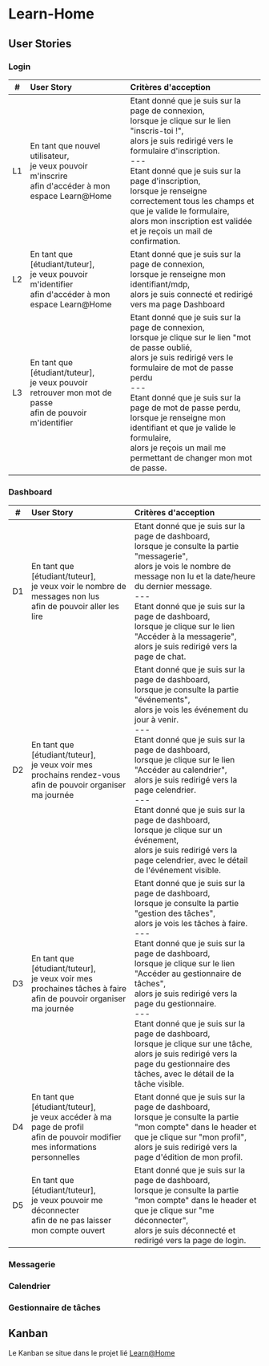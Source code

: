 # Learn-Home

## User Stories

### Login

| # | User Story | Critères d'acception |
|--|:----------|:----------|
| L1 | En tant que nouvel utilisateur, <br />je veux pouvoir m'inscrire <br />afin d'accéder à mon espace Learn@Home | Etant donné que je suis sur la page de connexion, <br />lorsque je clique sur le lien "inscris-toi !", <br />alors je suis redirigé vers le formulaire d'inscription.<br />---<br />Etant donné que je suis sur la page d'inscription, <br />lorsque je renseigne correctement tous les champs et que je valide le formulaire, <br />alors mon inscription est validée et je reçois un mail de confirmation. |
| L2 | En tant que [étudiant/tuteur], <br />je veux pouvoir m'identifier <br />afin d'accéder à mon espace Learn@Home | Etant donné que je suis sur la page de connexion, <br />lorsque je renseigne mon identifiant/mdp, <br />alors je suis connecté et redirigé vers ma page Dashboard |
| L3 | En tant que [étudiant/tuteur], <br />je veux pouvoir retrouver mon mot de passe <br />afin de pouvoir m'identifier | Etant donné que je suis sur la page de connexion, <br />lorsque je clique sur le lien "mot de passe oublié, <br />alors je suis redirigé vers le formulaire de mot de passe perdu<br />---<br />Etant donné que je suis sur la page de mot de passe perdu, <br />lorsque je renseigne mon identifiant et que je valide le formulaire, <br />alors je reçois un mail me permettant de changer mon mot de passe. |

### Dashboard
| # | User Story | Critères d'acception |
|--|:----------|:----------|
| D1 | En tant que [étudiant/tuteur], <br />je veux voir le nombre de messages non lus <br />afin de pouvoir aller les lire | Etant donné que je suis sur la page de dashboard, <br />lorsque je consulte la partie "messagerie", <br />alors je vois le nombre de message non lu et la date/heure du dernier message.<br />---<br />Etant donné que je suis sur la page de dashboard, <br />lorsque je clique sur le lien "Accéder à la messagerie", <br />alors je suis redirigé vers la page de chat. |
| D2 | En tant que [étudiant/tuteur], <br />je veux voir mes prochains rendez-vous <br />afin de pouvoir organiser ma journée | Etant donné que je suis sur la page de dashboard, <br />lorsque je consulte la partie "événements", <br />alors je vois les événement du jour à venir.<br />---<br />Etant donné que je suis sur la page de dashboard, <br />lorsque je clique sur le lien "Accéder au calendrier", <br />alors je suis redirigé vers la page celendrier.<br />---<br />Etant donné que je suis sur la page de dashboard, <br />lorsque je clique sur un événement, <br />alors je suis redirigé vers la page celendrier, avec le détail de l'événement visible. |
| D3 | En tant que [étudiant/tuteur], <br />je veux voir mes prochaines tâches à faire <br />afin de pouvoir organiser ma journée | Etant donné que je suis sur la page de dashboard, <br />lorsque je consulte la partie "gestion des tâches", <br />alors je vois les tâches à faire.<br />---<br />Etant donné que je suis sur la page de dashboard, <br />lorsque je clique sur le lien "Accéder au gestionnaire de tâches", <br />alors je suis redirigé vers la page du gestionnaire.<br />---<br />Etant donné que je suis sur la page de dashboard, <br />lorsque je clique sur une tâche, <br />alors je suis redirigé vers la page du gestionnaire des tâches, avec le détail de la tâche visible. |
| D4 | En tant que [étudiant/tuteur], <br />je veux accéder à ma page de profil <br />afin de pouvoir modifier mes informations personnelles | Etant donné que je suis sur la page de dashboard, <br />lorsque je consulte la partie "mon compte" dans le header et que je clique sur "mon profil", <br />alors je suis redirigé vers la page d'édition de mon profil. |
| D5 | En tant que [étudiant/tuteur], <br />je veux pouvoir me déconnecter <br />afin de ne pas laisser mon compte ouvert | Etant donné que je suis sur la page de dashboard, <br />lorsque je consulte la partie "mon compte" dans le header et que je clique sur "me déconnecter", <br />alors je suis déconnecté et redirigé vers la page de login. |

### Messagerie
### Calendrier
### Gestionnaire de tâches

## Kanban

Le Kanban se situe dans le projet lié [Learn@Home](https://github.com/users/gcorbelin/projects/1)
